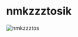 # nmkzzztosik

![nmkzzztos](https://user-images.githubusercontent.com/78933262/162615849-aa5b668d-84af-4e6d-b16c-cc3234ffa5e2.png)
